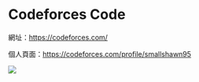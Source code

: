 # Codeforces Code

網址：https://codeforces.com/

個人頁面：https://codeforces.com/profile/smallshawn95

![](https://images-ext-1.discordapp.net/external/AiprZV6f6CkQN1VFa-dItJD9ZAjF4ze2KZF14hUWiLs/https/codeforces.org/s/16519/images/codeforces-sponsored-by-ton.png?format=webp&quality=lossless)
